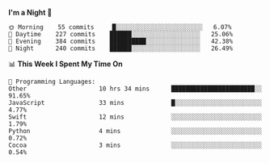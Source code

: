 <!--START_SECTION:waka-->
**I'm a Night 🦉** 

```text
🌞 Morning    55 commits     █░░░░░░░░░░░░░░░░░░░░░░░░   6.07% 
🌆 Daytime    227 commits    ██████░░░░░░░░░░░░░░░░░░░   25.06% 
🌃 Evening    384 commits    ██████████░░░░░░░░░░░░░░░   42.38% 
🌙 Night      240 commits    ██████░░░░░░░░░░░░░░░░░░░   26.49%

```


📊 **This Week I Spent My Time On** 

```text
💬 Programming Languages: 
Other                    10 hrs 34 mins      ███████████████████████░░   91.65% 
JavaScript               33 mins             █░░░░░░░░░░░░░░░░░░░░░░░░   4.77% 
Swift                    12 mins             ░░░░░░░░░░░░░░░░░░░░░░░░░   1.79% 
Python                   4 mins              ░░░░░░░░░░░░░░░░░░░░░░░░░   0.72% 
Cocoa                    3 mins              ░░░░░░░░░░░░░░░░░░░░░░░░░   0.54%

```


<!--END_SECTION:waka-->
